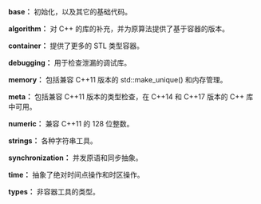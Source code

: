**base：** 初始化，以及其它的基础代码。 

**algorithm：** 对 C++ 的库的补充，并为原算法提供了基于容器的版本。 

**container：** 提供了更多的 STL 类型容器。 

**debugging：** 用于检查泄漏的调试库。 

**memory：** 包括兼容 C++11 版本的 std::make_unique() 和内存管理。 

**meta：** 包括兼容 C++11 版本的类型检查，在 C++14 和 C++17 版本的 C++ 库中可用。 

**numeric：** 兼容 C++11 的 128 位整数。 

**strings：** 各种字符串工具。 

**synchronization：** 并发原语和同步抽象。 

**time：** 抽象了绝对时间点操作和时区操作。 

**types：** 非容器工具的类型。